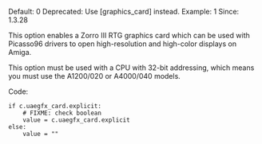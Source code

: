 Default: 0
Deprecated: Use [graphics_card] instead.
Example: 1
Since: 1.3.28

This option enables a Zorro III RTG graphics card which can be used with
Picasso96 drivers to open high-resolution and high-color displays on
Amiga.

This option must be used with a CPU with 32-bit addressing, which
means you must use the A1200/020 or A4000/040 models.

Code:

    if c.uaegfx_card.explicit:
        # FIXME: check boolean
        value = c.uaegfx_card.explicit
    else:
        value = ""